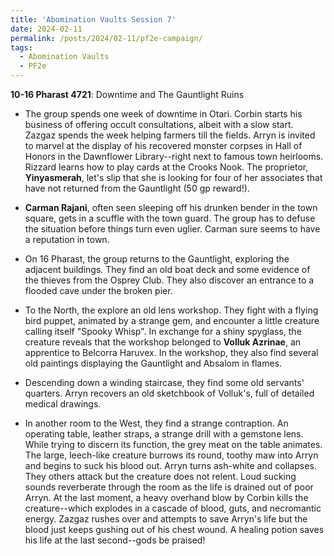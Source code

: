 ```yaml
---
title: 'Abomination Vaults Session 7'
date: 2024-02-11
permalink: /posts/2024/02-11/pf2e-campaign/
tags:
  - Abomination Vaults
  - PF2e
---
```



**10-16 Pharast 4721**: Downtime and The Gauntlight Ruins

- The group spends one week of downtime in Otari. Corbin starts his business of offering occult consultations, albeit with a slow start. Zazgaz spends the week helping farmers till the fields. Arryn is invited to marvel at the display of his recovered monster corpses in Hall of Honors in the Dawnflower Library--right next to famous town heirlooms. Rizzard learns how to play cards at the Crooks Nook. The proprietor, **Yinyasmerah**, let's slip that she is looking for four of her associates that have not returned from the Gauntlight (50 gp reward!).

- **Carman Rajani**, often seen sleeping off his drunken bender in the town square, gets in a scuffle with the town guard. The group has to defuse the situation before things turn even uglier. Carman sure seems to have a reputation in town.

- On 16 Pharast, the group returns to the Gauntlight, exploring the adjacent buildings. They find an old boat deck and some evidence of the thieves from the Osprey Club. They also discover an entrance to a flooded cave under the broken pier. 

- To the North, the explore an old lens workshop. They fight with a flying bird puppet, animated by a strange gem, and encounter a little creature calling itself "Spooky Whisp". In exchange for a shiny spyglass, the creature reveals that the workshop belonged to **Volluk Azrinae**, an apprentice to Belcorra Haruvex. In the workshop, they also find several old paintings displaying the Gauntlight and Absalom in flames.

- Descending down a winding staircase, they find some old servants' quarters. Arryn recovers an old sketchbook of Volluk's, full of detailed medical drawings. 

- In another room to the West, they find a strange contraption. An operating table, leather straps, a strange drill with a gemstone lens. While trying to discern its function, the grey meat on the table animates. The large, leech-like creature burrows its round, toothy maw into Arryn and begins to suck his blood out. Arryn turns ash-white and collapses. They others attack but the creature does not relent. Loud sucking sounds reverberate through the room as the life is drained out of poor Arryn. At the last moment, a heavy overhand blow by Corbin kills the creature--which explodes in a cascade of blood, guts, and necromantic energy. Zazgaz rushes over and attempts to save Arryn's life but the blood just keeps gushing out of his chest wound. A healing potion saves his life at the last second--gods be praised!



